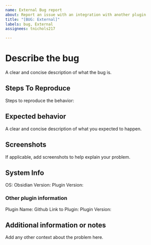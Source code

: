 ```yaml
---
name: External Bug report
about: Report an issue with an integration with another plugin
title: "[BUG: External]"
labels: bug, External
assignees: tnichols217

---
```


# Describe the bug
A clear and concise description of what the bug is.

## Steps To Reproduce
Steps to reproduce the behavior:

## Expected behavior
A clear and concise description of what you expected to happen.

## Screenshots
If applicable, add screenshots to help explain your problem.

## System Info
OS: 
Obsidian Version: 
Plugin Version: 

### Other plugin information
Plugin Name: 
Github Link to Plugin: 
Plugin Version: 

## Additional information or notes
Add any other context about the problem here.
